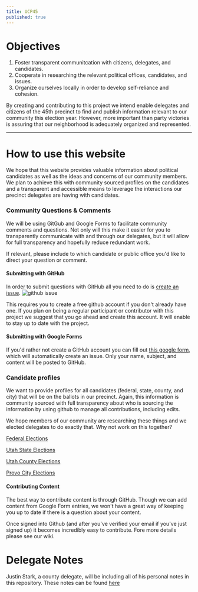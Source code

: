 ```yaml
---
title: UCP45
published: true
---
```


# Objectives
1. Foster transparent communitcation with citizens, delegates, and candidates.
2. Cooperate in researching the relevant political offices, candidates, and issues.
3. Organize ourselves locally in order to develop self-reliance and cohesion.

By creating and contributing to this project we intend enable delegates and citizens of the 45th precinct to find and publish information relevant to our community this election year. However, more important than party victories is assuring that our neighborhood is adequately organized and represented.

---
# How to use this website

We hope that this website provides valuable information about political candidates as well as the ideas and concerns of our community members. We plan to achieve this with community sourced profiles on the candidates and a transparent and accessible means to leverage the interactions our precinct delegates are having with candidates.

### Community Questions & Comments
We will be using GitGub and Google Forms to facilitate community comments and questions. Not only will this make it easier for you to transparently communicate with and through our delegates, but it will allow for full transparency and hopefully reduce redundant work.

If relevant, please include to which candidate or public office you'd like to direct your question or comment.

#### Submitting with GitHub

In order to submit questions with GitHub all you need to do is [create an issue](https://github.com/utahCountyP45/utahCountyP45.github.io/issues).
![github issue](img/githubIssue.png)

This requires you to create a free github account if you don't already have one. If you plan on being a regular participant or contributor with this project we suggest that you go ahead and create this account. It will enable to stay up to date with the project.

#### Submitting with Google Forms
If you'd rather not create a GitHub account you can fill out [this google form](https://goo.gl/forms/ges6rKQ7yXKwRCXU2), which will automatically create an issue. Only your name, subject, and content will be posted to GitHub.

### Candidate profiles
We want to provide profiles for all candidates (federal, state, county, and city) that will be on the ballots in our precinct. Again, this information is community sourced with full transparency about who is sourcing the information by using github to manage all contributions, including edits.

We hope members of our community are researching these things and we elected delegates to do exactly that. Why not work on this together?

[Federal Elections](/Candidates/federalElections.md)

[Utah State Elections](/Candidates/stateElections.md)

[Utah County Elections](/Candidates/countyElections.md)

[Provo City Elections](/Candidates/cityElections.md)

#### Contributing Content

The best way to contribute content is through GitHub. Though we can add content from Google Form entries, we won't have a great way of keeping you up to date if there is a question about your content. 

Once signed into Github (and after you've verified your email if you've just signed up) it becomes incredibly easy to contribute. Fore more details please see our wiki. 

# Delegate Notes

Justin Stark, a county delegate, will be including all of his personal notes in this repository. These notes can be found [here](https://github.com/utahCountyP45/utahCountyP45.github.io/tree/master/js_notes)
